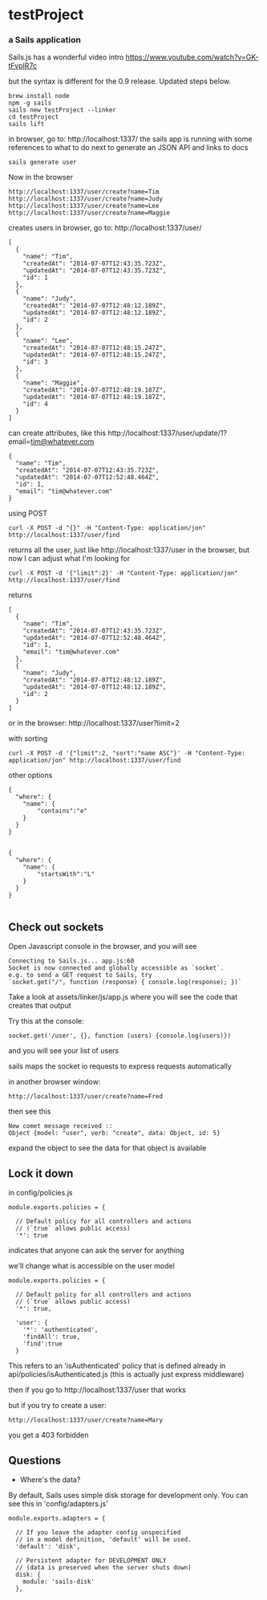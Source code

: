 # testProject
### a Sails application

Sails.js has a wonderful video intro
https://www.youtube.com/watch?v=GK-tFvpIR7c

but the syntax is different for the 0.9 release.  Updated steps below.

```
brew install node
npm -g sails
sails new testProject --linker
cd testProject
sails lift
```
in browser, go to: http://localhost:1337/
the sails app is running with some references to what to do next to generate an JSON API and links to docs


```
sails generate user
```

Now in the browser
```
http://localhost:1337/user/create?name=Tim
http://localhost:1337/user/create?name=Judy
http://localhost:1337/user/create?name=Lee
http://localhost:1337/user/create?name=Maggie
```

creates users 
in browser, go to: http://localhost:1337/user/
```
[
  {
    "name": "Tim",
    "createdAt": "2014-07-07T12:43:35.723Z",
    "updatedAt": "2014-07-07T12:43:35.723Z",
    "id": 1
  },
  {
    "name": "Judy",
    "createdAt": "2014-07-07T12:48:12.189Z",
    "updatedAt": "2014-07-07T12:48:12.189Z",
    "id": 2
  },
  {
    "name": "Lee",
    "createdAt": "2014-07-07T12:48:15.247Z",
    "updatedAt": "2014-07-07T12:48:15.247Z",
    "id": 3
  },
  {
    "name": "Maggie",
    "createdAt": "2014-07-07T12:48:19.187Z",
    "updatedAt": "2014-07-07T12:48:19.187Z",
    "id": 4
  }
]
```

can create attributes, like this
http://localhost:1337/user/update/1?email=tim@whatever.com
```
{
  "name": "Tim",
  "createdAt": "2014-07-07T12:43:35.723Z",
  "updatedAt": "2014-07-07T12:52:48.464Z",
  "id": 1,
  "email": "tim@whatever.com"
}

```

using POST 

```
curl -X POST -d "{}" -H "Content-Type: application/jon" http://localhost:1337/user/find
```
returns all the user, just like http://localhost:1337/user in the browser, but now I can adjust what I'm looking for

```
curl -X POST -d '{"limit":2}' -H "Content-Type: application/jon" http://localhost:1337/user/find
```
returns
```
[
  {
    "name": "Tim",
    "createdAt": "2014-07-07T12:43:35.723Z",
    "updatedAt": "2014-07-07T12:52:48.464Z",
    "id": 1,
    "email": "tim@whatever.com"
  },
  {
    "name": "Judy",
    "createdAt": "2014-07-07T12:48:12.189Z",
    "updatedAt": "2014-07-07T12:48:12.189Z",
    "id": 2
  }
]
```
or in the browser: http://localhost:1337/user?limit=2


with sorting
```
curl -X POST -d '{"limit":2, "sort":"name ASC"}' -H "Content-Type: application/jon" http://localhost:1337/user/find
```

other options
```
{
  "where": {
  	"name": {
    	"contains":"e"	
    }
  }
}


{
  "where": {
  	"name": {
    	"startsWith":"L"	
    }
  }
}


```

## Check out sockets
Open Javascript console in the browser, and you will see
```
Connecting to Sails.js... app.js:60
Socket is now connected and globally accessible as `socket`.
e.g. to send a GET request to Sails, try 
`socket.get("/", function (response) { console.log(response); })` 
```
Take a look at assets/linker/js/app.js where you will see the code that creates that output

Try this at the console:
```
socket.get('/user', {}, function (users) {console.log(users)})
```
and you will see your list of users

sails maps the socket io requests to express requests automatically


in another browser window:
```
http://localhost:1337/user/create?name=Fred
```

then see this
```
New comet message received ::  
Object {model: "user", verb: "create", data: Object, id: 5}
```

expand the object to see the data for that object is available

## Lock it down

in config/policies.js
```
module.exports.policies = {

  // Default policy for all controllers and actions
  // (`true` allows public access) 
  '*': true
```
indicates that anyone can ask the server for anything

we'll change what is accessible on the user model
```
module.exports.policies = {

  // Default policy for all controllers and actions
  // (`true` allows public access) 
  '*': true,

  'user': {
    '*': 'authenticated',
    'findAll': true,
    'find':true
  }
```

This refers to an 'isAuthenticated' policy that is defined already in api/policies/isAuthenticated.js  (this is actually just express middleware)

then if you go to http://localhost:1337/user that works

but if you try to create a user:
```
http://localhost:1337/user/create?name=Mary
```
you get a 403 forbidden










## Questions

* Where's the data?

By default, Sails uses simple disk storage for development only.  You can see this in 'config/adapters.js'

```
module.exports.adapters = {

  // If you leave the adapter config unspecified 
  // in a model definition, 'default' will be used.
  'default': 'disk',

  // Persistent adapter for DEVELOPMENT ONLY
  // (data is preserved when the server shuts down)
  disk: {
    module: 'sails-disk'
  },


```

